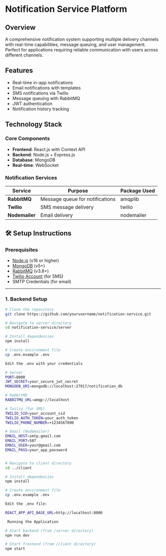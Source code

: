 # **Notification Service Platform**  

## **Overview**  
A comprehensive notification system supporting multiple delivery channels with real-time capabilities, message queuing, and user management. Perfect for applications requiring reliable communication with users across different channels.

## **Features**  
- Real-time in-app notifications  
- Email notifications with templates  
- SMS notifications via Twilio  
- Message queuing with RabbitMQ  
- JWT authentication  
- Notification history tracking  

## **Technology Stack**  

### **Core Components**  
- **Frontend**: React.js with Context API  
- **Backend**: Node.js + Express.js  
- **Database**: MongoDB  
- **Real-time**: WebSocket  

### **Notification Services**  
| Service       | Purpose                          | Package Used |  
|---------------|----------------------------------|--------------|  
| **RabbitMQ**  | Message queue for notifications  | amqplib      |  
| **Twilio**    | SMS message delivery             | twilio       |  
| **Nodemailer**| Email delivery                   | nodemailer   |  


## **🛠 Setup Instructions**

### **Prerequisites**
- [Node.js](https://nodejs.org/) (v16 or higher)
- [MongoDB](https://www.mongodb.com/) (v5+)
- [RabbitMQ](https://www.rabbitmq.com/) (v3.8+)
- [Twilio Account](https://www.twilio.com/) (for SMS)
- SMTP Credentials (for email)

---

### **1. Backend Setup**
```bash
# Clone the repository
git clone https://github.com/yourusername/notification-service.git

# Navigate to server directory
cd notification-service/server

# Install dependencies
npm install

# Create environment file
cp .env.example .env

Edit the .env with your credentials

# Server
PORT=8000
JWT_SECRET=your_secure_jwt_secret
MONGODB_URI=mongodb://localhost:27017/notification_db

# RabbitMQ
RABBITMQ_URL=amqp://localhost

# Twilio (for SMS)
TWILIO_SID=your_account_sid
TWILIO_AUTH_TOKEN=your_auth_token
TWILIO_PHONE_NUMBER=+1234567890

# Email (Nodemailer)
EMAIL_HOST=smtp.gmail.com
EMAIL_PORT=587
EMAIL_USER=your@gmail.com
EMAIL_PASS=your_app_password


# Navigate to client directory
cd ../client

# Install dependencies
npm install

# Create environment file
cp .env.example .env

Edit the .env file:

REACT_APP_API_BASE_URL=http://localhost:8000

 Running the Application

# Start backend (from /server directory)
npm run dev

# Start frontend (from /client directory)
npm start